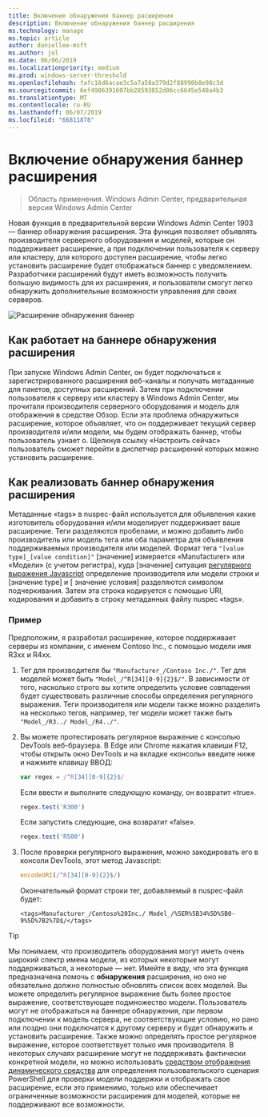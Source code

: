 ```yaml
---
title: Включение обнаружения баннер расширения
description: Включение обнаружения баннер расширения
ms.technology: manage
ms.topic: article
author: daniellee-msft
ms.author: jol
ms.date: 06/06/2019
ms.localizationpriority: medium
ms.prod: windows-server-threshold
ms.openlocfilehash: fafc16d6acae3c5a7a58a379d2f88998b8e98c3d
ms.sourcegitcommit: 6ef4986391607bb28593852d06cc6645e548a4b3
ms.translationtype: MT
ms.contentlocale: ru-RU
ms.lasthandoff: 06/07/2019
ms.locfileid: "66811878"
---
```

# <a name="enabling-the-extension-discovery-banner"></a>Включение обнаружения баннер расширения

>Область применения. Windows Admin Center, предварительная версия Windows Admin Center

Новая функция в предварительной версии Windows Admin Center 1903 — баннер обнаружения расширения. Эта функция позволяет объявлять производителя серверного оборудования и моделей, которые он поддерживает расширение, а при подключении пользователя к серверу или кластеру, для которого доступен расширение, чтобы легко установить расширение будет отображаться баннер с уведомлением. Разработчики расширений будут иметь возможность получить большую видимость для их расширения, и пользователи смогут легко обнаружить дополнительные возможности управления для своих серверов.

![Расширение обнаружения баннер](../../media/extend-guides-extension-discovery-banner/extension-discovery-banner.png)

## <a name="how-the-extension-discovery-banner-works"></a>Как работает на баннере обнаружения расширения

При запуске Windows Admin Center, он будет подключаться к зарегистрированного расширения веб-каналы и получать метаданные для пакетов, доступных расширений. Затем при подключении пользователя к серверу или кластеру в Windows Admin Center, мы прочитали производителя серверного оборудования и модель для отображения в средстве Обзор. Если эта проблема обнаружиться расширение, которое объявляет, что он поддерживает текущий сервер производителя и/или модели, мы будем отображать баннер, чтобы пользователь узнает о. Щелкнув ссылку «Настроить сейчас» пользователь сможет перейти в диспетчер расширений которых можно установить расширение.

## <a name="how-to-implement-the-extension-discovery-banner"></a>Как реализовать баннер обнаружения расширения

Метаданные «tags» в nuspec-файл используется для объявления какие изготовитель оборудования и/или моделирует поддерживает ваше расширение. Теги разделяются пробелами, и можно добавить либо производитель или модель тега или оба параметра для объявления поддерживаемых производителя или моделей. Формат тега ``"[value type]_[value condition]"`` [значение] измеряется «Manufacturer» или «Модели» (с учетом регистра), куда [значение] ситуация [регулярного выражения Javascript](https://developer.mozilla.org/en-US/docs/Web/JavaScript/Guide/Regular_Expressions) определение производителя или модели строки и [значение type] и [ значение условия] разделяются символом подчеркивания. Затем эта строка кодируется с помощью URI, кодирования и добавить в строку метаданных файлу nuspec «tags».

### <a name="example"></a>Пример

Предположим, я разработал расширение, которое поддерживает серверы из компании, с именем Contoso Inc., с помощью модели имя R3xx и R4xx.

1. Тег для производителя бы ``"Manufacturer_/Contoso Inc./"``. Тег для моделей может быть ``"Model_/^R[34][0-9]{2}$/"``. В зависимости от того, насколько строго вы хотите определить условие совпадения будет существовать различные способы определения регулярного выражения. Теги производителя или модели также можно разделить на несколько тегов, например, тег модели может также быть ``"Model_/R3../ Model_/R4../"``.
2. Вы можете протестировать регулярное выражение с консолью DevTools веб-браузера. В Edge или Chrome нажатия клавиши F12, чтобы открыть окно DevTools и на вкладке «консоль» введите ниже и нажмите клавишу ВВОД:

   ```javascript
   var regex = /^R[34][0-9]{2}$/
   ```

   Если ввести и выполните следующую команду, он возвратит «true».

   ```javascript
   regex.test('R300')
   ```

   Если запустить следующие, она возвратит «false».

   ```javascript
   regex.test('R500')
   ```

3. После проверки регулярного выражения, можно закодировать его в консоли DevTools, этот метод Javascript:

   ```javascript
   encodeURI(/^R[34][0-9]{2}$/)
   ```

   Окончательный формат строки тег, добавляемый в nuspec-файл будет:

   ```
   <tags>Manufacturer_/Contoso%20Inc./ Model_/%5ER%5B34%5D%5B0-9%5D%7B2%7D$/</tags>
   ```

> [!Tip]
> Мы понимаем, что производитель оборудования могут иметь очень широкий спектр имена модели, из которых некоторые могут поддерживаться, а некоторые — нет. Имейте в виду, что эта функция предназначена помочь с **обнаружения** расширения, но оно не обязательно должно полностью обновлять список всех моделей. Вы можете определить регулярное выражение быть более простое выражение, соответствующее подмножество модели. Пользователь могут не отображаться на баннере обнаружения, при первом подключении к модель сервера, не соответствующие условию, но рано или поздно они подключатся к другому серверу и будет обнаружить и установить расширение. Также можно определять простое регулярное выражение, которое соответствует только имя производителя. В некоторых случаях расширение могут не поддерживать фактически конкретной модели, но можно использовать [средством отображения динамического средства](./dynamic-tool-display.md) для определения пользовательского сценария PowerShell для проверки модели поддержки и отображать свое расширение, если это применимо, только или обеспечивает ограниченные возможности расширения для моделей, которые не поддерживают все возможности.